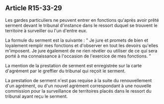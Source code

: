 Article R15-33-29
----
Les gardes particuliers ne peuvent entrer en fonctions qu'après avoir prêté
serment devant le tribunal d'instance dans le ressort duquel se trouvent le
territoire à surveiller ou l'un d'entre eux.

La formule du serment est la suivante : " Je jure et promets de bien et
loyalement remplir mes fonctions et d'observer en tout les devoirs qu'elles
m'imposent. Je jure également de ne rien révéler ou utiliser de ce qui sera
porté à ma connaissance à l'occasion de l'exercice de mes fonctions. "

La mention de la prestation de serment est enregistrée sur la carte d'agrément
par le greffier du tribunal qui reçoit le serment.

La prestation de serment n'est pas requise à la suite du renouvellement d'un
agrément, ou d'un nouvel agrément correspondant à une nouvelle commission pour
la surveillance de territoires placés dans le ressort du tribunal ayant reçu le
serment.
